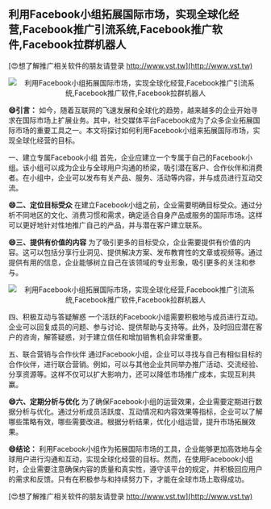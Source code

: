 ## **利用Facebook小组拓展国际市场，实现全球化经营,Facebook推广引流系统,Facebook推广软件,Facebook拉群机器人**

[😍想了解推广相关软件的朋友请登录 http://www.vst.tw](http://www.vst.tw)

 <center><img src="https://vst.tw/MP4/tuiguang/png/1.png" alt="利用Facebook小组拓展国际市场，实现全球化经营,Facebook推广引流系统,Facebook推广软件,Facebook拉群机器人"></center>

**😄引言：**
如今，随着互联网的飞速发展和全球化的趋势，越来越多的企业开始寻求在国际市场上扩展业务。其中，社交媒体平台Facebook成为了众多企业拓展国际市场的重要工具之一。本文将探讨如何利用Facebook小组来拓展国际市场，实现全球化经营的目标。

一、建立专属Facebook小组
首先，企业应建立一个专属于自己的Facebook小组。该小组可以成为企业与全球用户沟通的桥梁，吸引潜在客户、合作伙伴和消费者。在小组中，企业可以发布有关产品、服务、活动等内容，并与成员进行互动交流。

**😄二、定位目标受众**
在建立Facebook小组之前，企业需要明确目标受众。通过分析不同地区的文化、消费习惯和需求，确定适合自身产品或服务的国际市场。这样可以更好地针对性地推广自己的产品，并与潜在客户建立联系。

**😄三、提供有价值的内容**
为了吸引更多的目标受众，企业需要提供有价值的内容。这可以包括分享行业洞见、提供解决方案、发布教育性的文章或视频等。通过提供有用的信息，企业能够树立自己在该领域的专业形象，吸引更多的关注和参与。

 <center><img src="https://vst.tw/MP4/tuiguang/png/2.png" alt="利用Facebook小组拓展国际市场，实现全球化经营,Facebook推广引流系统,Facebook推广软件,Facebook拉群机器人"></center>

四、积极互动与答疑解惑
一个活跃的Facebook小组需要积极地与成员进行互动。企业可以回复成员的问题、参与讨论、提供帮助与支持等。此外，及时回应潜在客户的咨询，解答疑惑，对于建立信任和增加销售机会非常重要。

五、联合营销与合作伙伴
通过Facebook小组，企业可以寻找与自己有相似目标的合作伙伴，进行联合营销。例如，可以与其他企业共同举办推广活动、交流经验、分享资源等。这样不仅可以扩大影响力，还可以降低市场推广成本，实现互利共赢。

**😄六、定期分析与优化**
为了确保Facebook小组的运营效果，企业需要定期进行数据分析与优化。通过分析成员活跃度、互动情况和内容效果等指标，企业可以了解哪些策略有效，哪些需要改进。根据分析结果，优化小组运营，提升市场拓展效果。

**😄结论：**
利用Facebook小组作为拓展国际市场的工具，企业能够更加高效地与全球用户进行沟通和互动，实现全球化经营的目标。然而，在使用Facebook小组时，企业需要注意确保内容的质量和真实性，遵守该平台的规定，并积极回应用户的需求和反馈。只有在积极参与和持续努力下，才能在全球市场上取得成功。

[😍想了解推广相关软件的朋友请登录 http://www.vst.tw](http://www.vst.tw)




